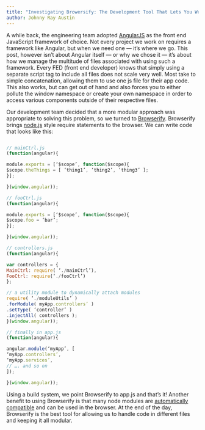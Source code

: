 ```yaml
---
title: "Investigating Browersify: The Development Tool That Lets You Write Modular Code For Use In Browser"
author: Johnny Ray Austin
---
```


A while back, the engineering team adopted [AngularJS](https://angularjs.org/) as the front end JavaScript framework of choice. Not every project we work on requires a framework like Angular, but when we need one — it’s where we go. This post, however isn’t about Angular itself — or why we chose it — it’s about how we manage the multitude of files associated with using such a framework. Every FED (front end developer) knows that simply using a separate script tag to include all files does not scale very well. Most take to simple concatenation, allowing them to use one js file for their app code. This also works, but can get out of hand and also forces you to either pollute the window namespace or create your own namespace in order to access various components outside of their respective files.

Our development team decided that a more modular approach was appropriate to solving this problem, so we turned to [Browserify](http://browserify.org/). Browserify brings [node.js](https://nodejs.org/en/) style require statements to the browser. We can write code that looks like this:

``` javascript

// mainCtrl.js
(function(angular){

module.exports = [‘$scope’, function($scope){
$scope.theThings = [ ‘thing1’, ‘thing2’, ‘thing3’ ];
}];

}(window.angular));

// fooCtrl.js
(function(angular){

module.exports = [‘$scope’, function($scope){
$scope.foo = ‘bar’;
}];

}(window.angular));

// controllers.js
(function(angular){

var controllers = {
MainCtrl: require( ‘./mainCtrl’),
FooCtrl: require(‘./fooCtrl’)
};

// a utility module to dynamically attach modules
require( ‘./moduleUtils’ )
.forModule( myApp.controllers’ )
.setType( ‘controller’ )
.injectAll( controllers );
}(window.angular));

// finally in app.js
(function(angular){

angular.module(‘myApp’, [
‘myApp.controllers’,
‘myApp.services’,
// …. and so on
]);

}(window.angular));
```

Using a build system, we point Browserify to app.js and that’s it! Another benefit to using Browserify is that many node modules are [automatically compatible](https://github.com/substack/node-browserify#compatibility) and can be used in the browser. At the end of the day, Browserify is the best tool for allowing us to handle code in different files and keeping it all modular.